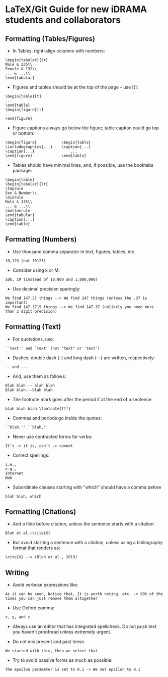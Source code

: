 # LaTeX/Git Guide for new iDRAMA students and collaborators

## Formatting (Tables/Figures)

- In Tables, right-align columns with numbers:
```
\begin{tabular}{lr}
Male & 135\\
Female & 132\\
... & ...\\
\end{tabular}
```

- Figures and tables should be at the top of the page &ndash; use [t]:
```
\begin{table}[t]
...
\end{table}
\begin{figure}[t]
...
\end{figure}
```

- Figure captions always go below the figure; table caption could go top or bottom:
```
\begin{figure}           \begin{table}
\includegraphics{...}    \caption{...}
\caption{...}                ...
\end{figure}             \end{table} 
```

- Tables should have minimal lines, and, if possible, use the booktabs package:
```
\begin{table}
\begin{tabular}{lr}
\toprule
Sex & Number\\
\midrule
Male & 135\\
... & ...\\
\bottomrule
\end{tabular}
\caption{...}
\end{table}
```

## Formatting (Numbers)

- Use thousand comma separator in text, figures, tables, etc.
```
10,123 (not 10123)
```

- Consider using k or M:
```
10k, 1M (instead of 10,000 and 1,000,000)
```

- Use decimal precision sparingly:
```
We find 147.37 things --> We find 147 things (unless the .37 is important)
We find 147.3715 things --> We find 147.37 (unlikely you need more than 2 digit precision)
```

## Formatting (Text)

- For quotations, use:
``` 
``text'' and `text' (not "text" or 'text')
```

- Dashes: double dash (&ndash;) and long dash (&mdash;) are written, respectively:
```
-- and ---
```

- And, use them as follows:
```
Blah blah -- blah blah
Blah blah---blah blah
```

- The footnote mark goes after the period if at the end of a sentence
```
blah blah blah.\footnote{fff}
```

- Commas and periods go inside the quotes:
```
``blah.'' ``blah,''
```

- Never use contracted forms for verbs:
```
It’s -> it is, can’t -> cannot
```

- Correct spellings:
```
i.e.,
e.g.,
Internet
Web
```

- Subordinate clauses starting with "which" should have a comma before
```
blah blah, which
```

## Formatting (Citations)

-  Add a tilde before citation, unless the sentence starts with a citation:
```
Blah et al.~\cite{X}
```

- But avoid starting a sentence with a citation, unless using a bibliography format that renders as:
```
\cite{X} --> (Blah et al., 2019)
```

## Writing 

- Avoid verbose expressions like:
``` 
As it can be seen, Notice that, It is worth noting, etc. -> 99% of the times you can just remove them altogether
```

- Use Oxford comma: 
```
x, y, and z
```

- Always use an editor that has integrated spellcheck. Do not push text you haven't proofread unless extremely urgent.

- Do not mix present and past tense.
```
We started with this, then we select that
```

- Try to avoid passive forms as much as possible:
```
The epsilon parameter is set to 0.1 -> We set epsilon to 0.1

